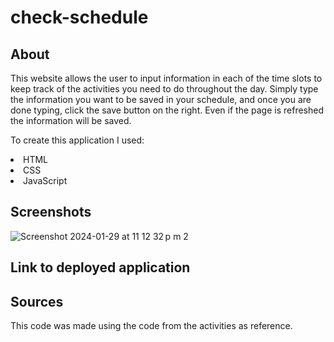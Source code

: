 # check-schedule
## About
This website allows the user to input information in each of the time slots to keep track of the activities you need to do throughout the day. Simply type the information you want to be saved in your schedule, and once you are done typing, click the save button on the right. Even if the page is refreshed the information will be saved. 

To create this application I used:
<li>HTML</li>
<li>CSS</li>
<li>JavaScript</li>

## Screenshots
![Screenshot 2024-01-29 at 11 12 32 p m  2](https://github.com/m13corona/check-schedule/assets/152875862/d4ba541f-e457-4c0d-ade3-17f51bc001ed)

## Link to deployed application

## Sources
This code was made using the code from the activities as reference.
